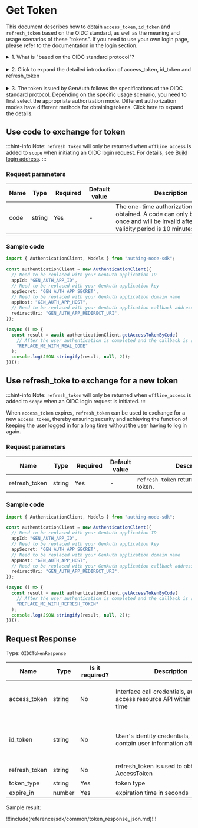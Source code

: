 # Get Token

<LastUpdated />

This document describes how to obtain `access_token`, `id_token` and `refresh_token` based on the OIDC standard, as well as the meaning and usage scenarios of these "tokens". If you need to use your own login page, please refer to the documentation in the login section.

<details>
<summary>1. What is "based on the OIDC standard protocol"? </summary>

!!!include(reference/sdk/common/hosted_page_signin.md)!!!

</details>

<br>

<details>
<summary>2. Click to expand the detailed introduction of access_token, id_token and refresh_token</summary>

!!!include(reference/sdk/common/token_desc.md)!!!

</details>

<br>

<details>
<summary>3. The token issued by GenAuth follows the specifications of the OIDC standard protocol. Depending on the specific usage scenario, you need to first select the appropriate authorization mode. Different authorization modes have different methods for obtaining tokens. Click here to expand the details. </summary>

!!!include(reference/sdk/common/grant_type_desc.md)!!!

</details>

## Use code to exchange for token

:::hint-info
Note: `refresh_token` will only be returned when `offline_access` is added to `scope` when initiating an OIDC login request. For details, see [Build login address](../login/build-authorize-url.md).
:::

### Request parameters

| Name | Type   | <div style="width:80px">Required</div> | Default value | <div style="width:300px">Description</div>                                                                                               | <div style="width:200px"></div>Sample value</div> |
| ---- | ------ | -------------------------------------- | ------------- | ---------------------------------------------------------------------------------------------------------------------------------------- | ------------------------------------------------- |
| code | string | Yes                                    | -             | The one-time authorization code obtained. A code can only be used once and will be invalid after use. The validity period is 10 minutes. | `some-randon-string`                              |

### Sample code

```typescript
import { AuthenticationClient, Models } from "authing-node-sdk";

const authenticationClient = new AuthenticationClient({
  // Need to be replaced with your GenAuth application ID
  appId: "GEN_AUTH_APP_ID",
  // Need to be replaced with your GenAuth application key
  appSecret: "GEN_AUTH_APP_SECRET",
  // Need to be replaced with your GenAuth application domain name
  appHost: "GEN_AUTH_APP_HOST",
  // Need to be replaced with your GenAuth application callback address
  redirectUri: "GEN_AUTH_APP_REDIRECT_URI",
});

(async () => {
  const result = await authenticationClient.getAccessTokenByCode(
    // After the user authentication is completed and the callback is sent to your system, you can get a one-time temporary credential from the query parameter of the callback address
    "REPLACE_ME_WITH_REAL_CODE"
  );
  console.log(JSON.stringify(result, null, 2));
})();
```

## Use refresh_toke to exchange for a new token

:::hint-info
Note: `refresh_token` will only be returned when `offline_access` is added to `scope` when an OIDC login request is initiated.
:::

When `access_token` expires, `refresh_token` can be used to exchange for a new `access_token`, thereby ensuring security and achieving the function of keeping the user logged in for a long time without the user having to log in again.

### Request parameters

| Name          | Type   | <div style="width:80px">Required</div> | Default value | <div style="width:300px">Description</div>   | <div style="width:200px"></div>Sample value</div> |
| ------------- | ------ | -------------------------------------- | ------------- | -------------------------------------------- | ------------------------------------------------- |
| refresh_token | string | Yes                                    | -             | `refresh_token` returned when getting token. | `some-randon-string`                              |

### Sample code

```typescript
import { AuthenticationClient, Models } from "authing-node-sdk";

const authenticationClient = new AuthenticationClient({
  // Need to be replaced with your GenAuth application ID
  appId: "GEN_AUTH_APP_ID",
  // Need to be replaced with your GenAuth application key
  appSecret: "GEN_AUTH_APP_SECRET",
  // Need to be replaced with your GenAuth application domain name
  appHost: "GEN_AUTH_APP_HOST",
  // Need to be replaced with your GenAuth application callback address
  redirectUri: "GEN_AUTH_APP_REDIRECT_URI",
});

(async () => {
  const result = await authenticationClient.getAccessTokenByCode(
    // After the user authentication is completed and the callback is sent to your system, you can get the one-time temporary credentials from the query parameter of the callback address
    "REPLACE_ME_WITH_REFRESH_TOKEN"
  );
  console.log(JSON.stringify(result, null, 2));
})();
```

## Request Response

Type: `OIDCTokenResponse`

| Name          | Type   | <div style="width:80px">Is it required?</div> | <div style="width:300px">Description</div>                                          | <div style="width:200px">Sample value</div>                                                                                                                                                                                                                                                                                                                                                                                                                                                                                                                                                                                                                                                                                                                                            |
| ------------- | ------ | --------------------------------------------- | ----------------------------------------------------------------------------------- | -------------------------------------------------------------------------------------------------------------------------------------------------------------------------------------------------------------------------------------------------------------------------------------------------------------------------------------------------------------------------------------------------------------------------------------------------------------------------------------------------------------------------------------------------------------------------------------------------------------------------------------------------------------------------------------------------------------------------------------------------------------------------------------- |
| access_token  | string | No                                            | Interface call credentials, authorized to access resource API within a limited time | `eyJhbGciOiJSUzI1NiIsInR5cCI6IkpXVCIsImtpZCI6InIxTGtiQm8zOTI1UmIyWkZGckt5VTNNVmV4OVQyODE3S3gwdmJpNmlfS2MifQ.eyJqdGkiOiJ4R01uczd5cmNFckxiakNRVW9US1MiLCJzdWIiOiI1YzlmNzVjN2NjZjg3YjA1YTk yMWU5YjAiLCJpc3MiOiJodHRwczovL2F1dGhpbmcuY24iLCJpYXQiOjE1NTQ1Mzc4NjksImV4cCI6MTU1NDU0MTQ2OS wic2NvcGUiOiJvcGVuaWQgcHJvZmlsZSBvZmZsaW5lX2FjY2VzcyBwaG9uZSBlbWFpbCIsImF1ZCI6IjVjYTc2NWUzOT MxOTRkNTg5MWRiMTkyNyJ9.wX05OAgYuXeYM7zCxhrkvTO_taqxrCTG_L2ImDmQjMml6E3GXjYA9EFK0NfWquUI2mdS MAqohX-ndffN0fa5cChdcMJEm3XS9tt6-_zzhoOojK-q9MHF7huZg4O1587xhSofxs-KS7BeYxEHKn_10tAkjEIo9QtY UE7zD7JXwGUsvfMMjOqEVW6KuY3ZOmIq_ncKlB4jvbdrduxy1pbky_kvzHWlE9El_N5qveQXyuvNZVMSIEpw8_y5iSxPxKfrVwGY7hBaF40Oph-d2PO7AzKvxEVMamzLvMGBMaRAP_WttBPAUSqTU5uMXwMafryhGdIcQVsDPcGNgMX6E1jzLA`                      |
| id_token      | string | No                                            | User's identity credentials, which will contain user information after parsing      | `eyJhbGciOiJSUzI1NiIsInR5cCI6IkpXVCIsImtpZCI6InIxTGtiQm8zOTI1UmIyWkZGckt5VTNNVmV4OVQyODE3S3gw dmJpNmlfS2MifQ.eyJzdWIiOiI1YzlmNzVjN2NjZjg3YjA1YTkyMWU5YjAiLCJub25jZSI6IjIyMTIxIiwiYXRfaGFzaCI 6Ik5kbW9iZVBZOEFFaWQ2T216MzIyOXciLCJzaWQiOiI1ODM2NzllNC1lYWM5LTRjNDEtOGQxMS1jZWFkMmE5OWQzZWIiL CJhdWQiOiI1Y2E3NjVlMzkzMTk0ZDU4OTFkYjE5MjciLCJleHAiOjE1NTQ1NDE0NjksImlhdCI6MTU1NDUzNzg2OSwiaXN zIjoiaHR0cHM6Ly9hdXRoaW5nLmNuIn0.IQi5FRHO756e_eAmdAs3OnFMU7QuP-XtrbwCZC1gJntevYJTltEg1CLkG7eVh di_g5MJV1c0pNZ_xHmwS0R-E4lAXcc1QveYKptnMroKpBWs5mXwoOiqbrjKEmLMaPgRzCOdLiSdoZuQNw_z-gVhFiMNxI0 55TyFJdXTNtExt1O3KmwqanPNUi6XyW43bUl29v_kAvKgiOB28f3I0fB4EsiZjxp1uxHQBaDeBMSPaRVWQJcIjAJ9JLgka Dt1j7HZ2a1daWZ4HPzifDuDfi6_Ob1ZL40tWEC7xdxHlCEWJ4pUIsDjvScdQsez9aV_xMwumw3X4tgUIxFOCNVEvr73Fg` |
| refresh_token | string | No                                            | refresh_token is used to obtain a new AccessToken                                   | `WPsGJbvpBjqXz6IJIr1UHKyrdVF`                                                                                                                                                                                                                                                                                                                                                                                                                                                                                                                                                                                                                                                                                                                                                          |
| token_type    | string | Yes                                           | token type                                                                          | `xxx`                                                                                                                                                                                                                                                                                                                                                                                                                                                                                                                                                                                                                                                                                                                                                                                  |
| expire_in     | number | Yes                                           | expiration time in seconds                                                          | `7200`                                                                                                                                                                                                                                                                                                                                                                                                                                                                                                                                                                                                                                                                                                                                                                                 |

Sample result:

!!!include(reference/sdk/common/token_response_json.md)!!!
